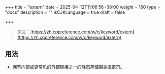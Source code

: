 +++
title = "extern"
date = 2025-04-12T11:06:56+08:00
weight = 160
type = "docs"
description = ""
isCJKLanguage = true
draft = false

+++

> 原文：[https://zh.cppreference.com/w/c/keyword/extern](https://zh.cppreference.com/w/c/keyword/extern)

## 用法

- 拥有内部或更常见的外部链接之一的[静态存储期类指定符](https://zh.cppreference.com/w/c/language/storage_duration)。